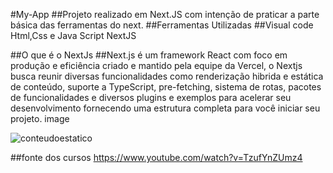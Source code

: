 #My-App
##Projeto realizado em Next.JS com intenção de praticar a parte básica das ferramentas do next.
##Ferramentas Utilizadas
##Visual code Html,Css e Java Script NextJS

##O que é o NextJs
##Next.js é um framework React com foco em produção e eficiência criado e mantido pela equipe da Vercel, o Nextjs busca reunir diversas funcionalidades como renderização hibrida e estática de conteúdo, suporte a TypeScript, pre-fetching, sistema de rotas, pacotes de funcionalidades e diversos plugins e exemplos para acelerar seu desenvolvimento fornecendo uma estrutura completa para você iniciar seu projeto.
image

![conteudoestatico](https://user-images.githubusercontent.com/74366113/114950255-0cc4bd80-9e29-11eb-8dfe-2c7257ad598e.png)




##fonte dos cursos https://www.youtube.com/watch?v=TzufYnZUmz4

